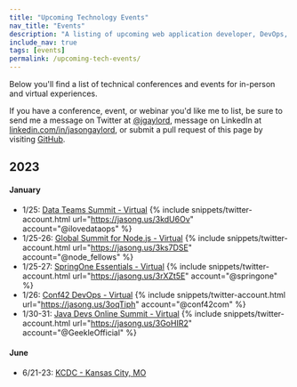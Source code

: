 ```yaml
---
title: "Upcoming Technology Events"
nav_title: "Events"
description: "A listing of upcoming web application developer, DevOps, and other technology events."
include_nav: true
tags: [events]
permalink: /upcoming-tech-events/
---
```


Below you'll find a list of technical conferences and events for in-person and virtual experiences.

If you have a conference, event, or webinar you'd like me to list, be sure to send me a message on Twitter at [@jgaylord](http://jasong.us/eUDX9v), message on LinkedIn at [linkedin.com/in/jasongaylord](http://jasong.us/linkedin), or submit a pull request of this page by visiting [GitHub](https://jasong.us/39JIVEO).

## 2023

#### January
- 1/25: [Data Teams Summit - Virtual](https://jasong.us/3WoqATA)  {% include snippets/twitter-account.html url="https://jasong.us/3kdU6Ov" account="@ilovedataops" %}
- 1/25-26: [Global Summit for Node.js - Virtual](https://jasong.us/3CYKM7E)  {% include snippets/twitter-account.html url="https://jasong.us/3ks7DSE" account="@node_fellows" %}
- 1/25-27: [SpringOne Essentials - Virtual](https://jasong.us/3kjZTPu)  {% include snippets/twitter-account.html url="https://jasong.us/3rXZt5E" account="@springone" %}
- 1/26: [Conf42 DevOps - Virtual](https://jasong.us/3GQYcDQ)  {% include snippets/twitter-account.html url="https://jasong.us/3oqTiph" account="@conf42com" %}
- 1/30-31: [Java Devs Online Summit - Virtual](https://jasong.us/3CYwW5j)  {% include snippets/twitter-account.html url="https://jasong.us/3GoHIR2" account="@GeekleOfficial" %}

#### June
- 6/21-23: [KCDC - Kansas City, MO](https://jasong.us/36a7Xyy)